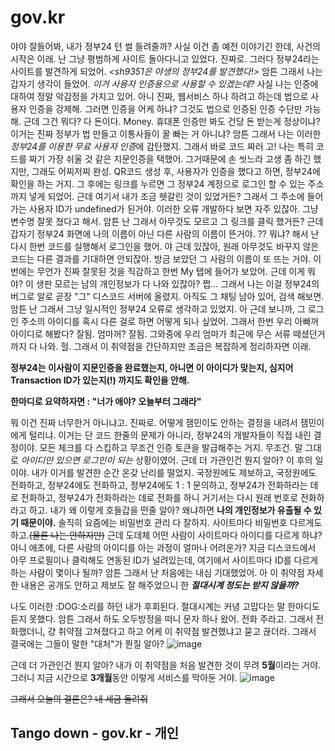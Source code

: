 # gov.kr
야야 잘들어봐, 내가 정부24 턴 썰 들려줄까? 사실 이건 좀 예전 이야기긴 한데, 사건의 시작은 이래.
난 그냥 평범하게 사이트 돌아다니고 있었다. 진짜로. 그러다 정부24라는 사이트를 발견하게 되었어. *<sh9351은 야생의 정부24를 발견했다!>* 암튼 그래서 나는 갑자기 생각이 들었어.
*이거 사용자 인증용으로 사용할 수 있겠는데?* 사실 나는 인증에 대하여 정말 악감정을 가지고 있어. 아니 진짜, 웹서비스 하나 하려고 하는데 법으로 사용자 인증을 강제해.
그러면 인증을 어케 하냐? 그것도 법으로 인증된 인증 수단만 가능해. 근데 그건 뭐다? 다 돈이다. Money. 휴대폰 인증만 봐도 건당 돈 받는게 정상이냐? 이거는 진짜 정부가 법 만들고
이통사들이 꿀 빠는 거 아니냐? 암튼 그래서 나는 이러한 *정부24를 이용한 무료 사용자 인증*에 감탄했지. 그래서 바로 코드 짜러 고! 나는 특히 코드를 짜기 가장 쉬울 것 같은 지문인증을 택했어.
그거때문에 손 씻느라 고생 좀 하긴 했지만, 그래도 어찌저찌 완성. QR코드 생성 후, 사용자가 인증을 했다고 하면, 정부24에 확인을 하는 거지. 그 후에는 링크를 누르면 그 정부24 계정으로 로그인
할 수 있는 주소까지 넣게 되었어. 근데 여기서 내가 조금 헷갈린 것이 있었거든? 그래서 그 주소에 들어가는 사용자 ID가 undefined가 된거야. 이러한 오류 개발하다 보면 자주 있잖아.
그냥 변수명 잘못 쳤다고 해서. 암튼 난 그래서 아무것도 모르고 그 링크를 클릭 했거든? 근데 갑자기 정부24 화면에 나의 이름이 아닌 다른 사람의 이름이 뜬거야. ?? 뭐냐? 해서 난 다시 한번
코드를 실행해서 로그인을 했어. 야 근데 있잖아, 원래 아무것도 바꾸지 않은 코드는 다른 결과를 기대하면 안되잖아. 방금 보았던 그 사람의 이름이 또 뜨는 거야. 이번에는 무언가 진짜 잘못된
것을 직감하고 한번 My 탭에 들어가 보았어. 근데 이게 뭐야? 이 생판 모르는 남의 개인정보가 다 나와 있잖아? 쩝... 그래서 나는 이걸 정부24의 버그로 알로 곧장 "그" 디스코드 서버에 올렸지.
아직도 그 채팅 남아 있어, 검색 해보면. 암튼 난 그래서 그냥 일시적인 정부24 오류로 생각하고 있었지. 아 근데 보니까, 그 로그인 주소의 아이디를 혹시 다른 걸로 하면 어떻게 되나 싶었어.
그래서 한번 우리 아빠꺼 아이디로 해봤다? 잘됨. 엄마꺼? 잘됨. 그와중에 우리 엄마가 최근에 무슨 서류 떼셨던거까지 다 나와. 헐. 그래서 이 취약점을 간단하지만 조금은 복잡하게 정리하자면 이래.

**정부24는 이사람이 지문인증을 완료했는지, 아니면 이 아이디가 맞는지, 심지어 Transaction ID가 있는지(!) 까지도 확인을 안해.**

**한마디로 요약하자면 : "너가 애야? 오늘부터 그래라"**

뭐 이건 진짜 너무한거 아니냐고. 진짜로. 어떻게 잼민이도 안하는 결정을 내려서 잼민이에게 털리냐. 이거는 단 코드 한줄의 문제가 아니라, 정부24의 개발자들이 직접 내린 결정이야.
모든 체크를 다 스킵하고 무조건 인증 토큰을 발급해주는 거지. 무조건. 말 그대로 *아이디만 있으면 로그인이 되는* 상황이였어. 근데 더 가관인건 뭔지 알아? 이 후의 일이야.
내가 이거를 발견한 순간 온갖 난리를 떨었지. 국정원에도 제보하고, 국정원에도 전화하고, 정부24에도 전화하고, 정부24에도 1 : 1 문의하고, 정부24가 전화하라는 데로 전화하고,
정부24가 전화하라는 데로 전화를 하니 거기서는 다시 원래 번호로 전화하라고 하고. 내가 왜 이렇게 호들갑을 떤줄 알아? 왜냐하면 **나의 개인정보가 유출될 수 있기 때문이야.**
솔직히 요즘에는 비밀번호 관리 다 잘하지. 사이트마다 비밀번호 다르게도 하고.~~(물론 나는 안하지만)~~ 근데 도데체 어떤 사람이 사이트마다 아이디를 다르게 하냐? 아니 애초에, 다른 사람의
아이디를 아는 과정이 얼마나 어려운가? 지금 디스코드에서 아무 프로필이나 클릭해도 연동된 ID가 널려있는데, 여기에서 사이트마다 ID를 다르게 하는 사람이 몇이나 될까? 암튼 그래서 난 처음에는
내심 기대했었어. 아 이 취약점 자세한 내용은 공개도 안하고 제보도 잘 해주었으니 한 ***절대시계 정도는 받지 않을까?***


나도 이러한 :DOG:소리를 하던 내가 후회된다. 절대시계는 커녕 고맙다는 말 한마디도 듣지 못했다. 암튼 그래서 하도 오두방정을 떠니 문자 하나 왔어. 전화 주라고.
그래서 전화했더니, 걍 취약점 고쳐졌다고 하고 어케 이 취약점 발견했냐고 묻고 끊더라. 그래서 결국에는 그들이 말한 "대처"가 뭔질 알아?
![image](https://user-images.githubusercontent.com/70079686/183073155-3f56259f-bd43-445b-80ae-dae2f70c494d.png)

근데 더 가관인건 뭔지 알아? 내가 이 취약점을 처음 발견한 것이 무려 **5월**이라는 거야. 그러니 지금 시간으로 **3개월**동안 이렇게 서비스를 막아둔 거야.
![image](https://user-images.githubusercontent.com/70079686/183073507-38a89ca6-c321-40c3-ba9b-9e38aef67255.png)


~~그래서 오늘의 결론은? 내 세금 돌려줘~~

## Tango down - gov.kr - 개인
